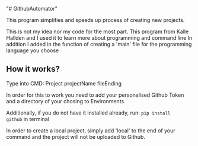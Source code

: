 "# GithubAutomator" 

This program simplifies and speeds up process of creating new projects.

This is not my idea nor my code for the most part.
This program from Kalle Hallden and I used it to learn more about programming and command line
In addition I added in the function of creating a 'main' file for the programming language you choose

<h2><b>How it works?</b></h2>

Type into CMD: Project projectName fileEnding

In order for this to work you need to add your personalised Github Token and a directory of your chosing to Environments.

Additionally, if you do not have it installed already, run: <code class="docutils literal"><span class="pre">pip install github</span></code> in terminal

In order to create a local project, simply add 'local' to the end of your command and the project will not be uploaded to Github.